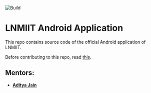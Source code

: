 ![Build](https://api.travis-ci.org/KartikShankhavaram/LNMIIT-Official-Android-App.svg?branch=master)


# LNMIIT Android Application

This repo contains source code of the official Android application of LNMIIT.

Before contributing to this repo, read [this](CONTRIBUTING.md).

## Mentors: 
- **[Aditya Jain](https://github.com/jainadit27)**

